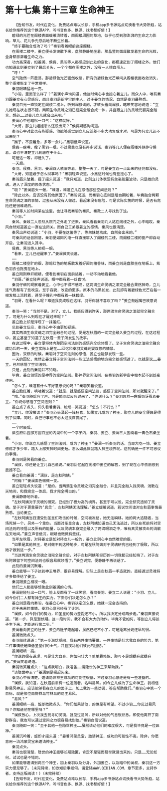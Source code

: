 # 第十七集 第十三章 生命神王
        【告知书友，时代在变化，免费站点难以长存，手机app多书源站点切换看书大势所趋，站长给你推荐的这个换源APP，听书音色多、换源、找书都好使！】
       碧绿的光芒在阁楼表面缓缓流转着，而阁楼周围的草地，似乎也受到那澎湃的生命之力影响，草儿、花儿争先恐后地不断生长着。
       “终于要融合成功了吗？”秦羽看着眼前这座阁楼。
       在阁楼二楼中，姜立便长发披散下来，盘膝静静地坐着。那晶莹的面庞散发着生命的光辉，全身都澎湃着生命之力。
       功力高深者，如姜澜、侯费、黑羽等人都感应到此处的变化，都极速赶到了阁楼之外。他们也知道此刻姜立到了最后关头，一个个都在阁楼之外，没有一人擅自闯入。
       “呼！”
       空气陡然一阵震荡，那碧绿色光芒猛然收缩，所有的碧绿色光芒瞬间从阁楼表面收敛消失，整个阁楼恢复了平常模样。
       秦羽眼睛猛地一亮。
       “小羽，里面怎么样了？”姜澜小声询问道，他这时候心中也担心着立儿。而众人中，唯有秦羽跟姜立有心灵感应，而且秦羽是新宇宙的主人，对于姜立的情况，自然是秦羽最熟悉。
       秦羽目光一直锁定在阁楼二楼上，听到澜叔询问，才转头看向澜叔，略带笑容地说道：“立儿她现在状态很不错，两颗生命灵魂之泪已经完全融合成一体，并且跟立儿的灵魂元婴完全融合，想必……过会儿立儿就会出来吧。”
       姜澜心中也暗松一口气：“这样就好。”
       “大哥，那立儿姐姐怎么还没出来？”侯费疑惑询问道。
       秦羽心中对此也有些疑惑，他能够感觉到立儿应该差不多大功告成才对。可是为何立儿还不出来呢？
       “猴子，不要着急，多等一会儿。”黑羽低声说道。
       侯费一瘪嘴，瞪了黑羽一眼。不过侯费也没有再多说话，秦羽等几人便在阁楼外静静守候着，谁也不清楚立儿到底在干什么。
       可是这一等，却是久了。
       一天后。
       秦羽、侯费、黑羽、姜澜四人依旧等着，整整一天了，可是姜立连一点出来的征兆都没有。
       “大哥，知道嫂子怎么回事吗？”黑羽轻声说道，小黑这时候也有些担心了。
       秦羽眉头皱着，摇了摇头说道：“我只知道，此刻立儿体表没有丝毫能量波动，只是她的灵魂，进入了深度的修炼状态。”
       “哦？”姜澜眉头一皱，“难道，难道立儿在感悟那些空间法则？”
       “除此以外，应该没有其他原因了。”秦羽说道，而秦羽心底则是暗自期盼着，毕竟融合两颗生命灵魂之泪的事情，过去从来没有人做过。看起来没有危险，可是实际实施的时候，是否有危险还是很难说的。
       秦羽等人长时间呆在这里，也让寻找秦羽的秦风、秦政二人寻找到了这。
       “小羽。”
       秦风、秦政二人忽然从院门之外走了进来，秦风看着秦羽几人站在阁楼之外，心中暗叹。秦风自然知道姜立一直在这闭关。而自己三弟跟姜立的感情，秦风也很清楚。
       秦风出声劝说道：“小羽，不要在这傻等了，等弟妹她功成，自然会出来的。”
       可秦风的话音刚落，秦羽便如同闪电一样直接窜入了阁楼的二楼，而阁楼二楼的窗户却自动开启，让秦羽进入其中。
       侯费、黑羽等人相视一眼。
       “看来，立儿已经醒来了。”姜澜微笑说道。
       ……
       阁楼二楼空旷的很，那暗红色的地板散发着好闻的檀香味，而姜立则是盘膝坐在地板上，紫色羽衣也拖曳在地上。
       姜立刚刚睁开眼睛，便看到秦羽在面前站着，一动不动地看着他。
       “羽哥。”姜立轻声说道，眼中都有着一丝喜悦。
       秦羽仔细的观察着姜立，心中也不得不感叹，这两滴生命灵魂之泪完全融合果然神奇，立儿连气质都有了些改变。至于容貌，改变的更多。原本的乌黑长发，此刻却有着碧绿色光芒在每一根发梢上流转着，甚至于瞳孔中都有着一抹碧绿。
       “羽哥，在看什么呢？难道我变成现在这样，羽哥你就不喜欢了吗？”姜立鼓起嘴巴故意说道。
       秦羽一笑：“当然不是。对了，立儿，我感应得到昨天，那两滴生命灵魂之泪就完全融合了，可是为什么到现在才醒过来呢？”
       姜立脸上却是浮现了一抹羞红。
       见到姜立反应，秦羽心中不由更加疑惑。
       其实两滴生命灵魂之泪完全融合的过程，便是左秋眉的一切完全融入姜立的过程，在这过程中，姜立甚至于知道了左秋眉一辈子所发生的故事。
       在这过程中，姜立便将体内那团空间法则的感悟完全给领悟了。至于生命灵魂之泪完全融合成功后的一天，姜立实际上是在……回忆和秦羽灵魂元婴双修的情景。
       因为，双修的时候，秦羽对于空间法则的感悟，姜立也能够发现一些。
       一天的回忆，竟然让姜立将于空间法则一些无法感悟的地方完全给感悟透了。也就是说……姜立，已然感悟了空间法则。
       只是，此刻的秦羽并不知晓。
       毕竟，姜立领悟的是神界的空间法则。那神界空间法则，在秦羽的新宇宙中根本起不到丝毫作用。
       “怎么了，难道有什么不好意思说的吗？”秦羽笑着说道。
       姜立脸红着，嘀咕着说道：“就是，就是感悟空间法则，感悟了空间法则，所以就醒来了。”
       “哦。”秦羽随后应了声，可是瞬间就反应过来了，“你说什么？”秦羽忽然一瞪眼惊讶看着姜立，“你说你感悟了空间法则？”
       姜立点了点头，仰头看着秦羽，灿烂一笑说道：“怎么？不行么？”
       “立儿，你没撒谎？”秦羽心头涌起一阵狂喜，如果立儿成为了神王，那立儿的安全便算是得到了保障。同时，自己行事也不必太过畏首畏尾了。
       ……
       一个时辰后。
       紫玄府后园那方圆百里的内湖中的一个亭子内，秦羽、姜立、姜澜三人围绕着一青色石桌坐着。
       “小羽，你说立儿感悟了空间法则，成为了神王？”姜澜一听秦羽的话，当即大吃一惊，姜立修炼才多少年，踏入上部天神时间更短。怎么如此快就踏入神王境界呢。这的确是一件不可思议的事情。
       秦羽则是笑看向姜立。
       “澜叔，你还是让立儿自己说说。”秦羽回忆起在阁楼中姜立的解答，到了现在心中依旧感到震撼不已。
       姜立看向姜澜：“澜叔，是左秋阿姨。”
       “阿梅？”姜澜面色微微一变。
       姜立轻轻点头说道：“是的，当两滴生命灵魂之泪完全融合，并且完全融入我灵魂，消散在天地间，和我完全一体后，我才完全明白的。”
       姜澜静静地听着。
       “左秋阿姨对于灵魂的研究，已经到了极为高的境界，甚至于可以说，完全研究透彻了灵魂。至于对于更重要的‘真灵’，左秋阿姨无法理解。”姜立缓缓说道，若说世间谁对左秋眉事情最熟悉。当论姜立。
       “左秋阿姨当日遭受到圣皇们攻击的时候，空间被冻结，她无法瞬移。她的两大追随者，当场死掉一个，另外一个重伤。当面对圣皇合击，左秋阿姨知道自己无法逃过，所以在死前将对空间法则的领悟以及所有的能量，以及灵魂本身完全融入了两滴眼泪之中，唯有真灵被攻击的消散在天地间。”姜立声音低沉，眼睛也微微有些红。
       当年左秋眉，对待姜立是如对待女儿一般的，姜立此刻心中自然难受的很。
       “如果是其他神王，绝对做不到这种地步，可是左秋阿姨对于灵魂研究已经到了极致，所以她才做到这一步。”
       “当这两滴生命灵魂之泪完全融合后，对于左秋阿姨所经历的一切我都已经知晓了。对于左秋阿姨留下的空间法则也很容易就领悟了。”姜立说完，便静静不再说话了。
       此刻的姜澜沉默着。
       姜立能够一下子达到神王境界，很容易理解。实际上是左秋眉一手造就的。直接透过灵魂将许多都传给了姜立。
       秦羽跟姜立相视一眼。
       他们二人都能够想象此刻姜澜的心情。
       姜澜轻轻吐出一口气，脸上反而有了一丝笑容，看向秦羽、姜立二人说道：“小羽、立儿，如今你们二人都有神王的实力，下面你们决定怎么办？”
       姜立则是看向秦羽，在姜立心中，秦羽决定怎么做，她就一定会支持的。
       对于未来的事情，秦羽心底已经有了计划。
       “澜叔，如今我们的势力，和圣皇的势力差距还不小。所以我决定分成两步走。”秦羽直接说道，“第一步，算是潜伏期。这一段时间，我不会有太大的动作。毕竟不管如何，等到立儿将孩子生下来，才能进行第二步。”
       姜澜看向姜立的肚子，姜立的肚子隆起着，虽然已经不小了，可是距离分娩还早的很。
       姜澜微微点头。
       秦羽继续说道：“第一步潜伏期间，我有两件事情要做。一件事情是壮大我自身的势力，第二件事情便是降低圣皇们的士气，并且搅乱他们彼此的团结。”
       姜澜眼睛一亮。
       “你说的很有道理，可是壮大自身，你如何壮大？单单靠修炼，那可不是想提升就提升的。”姜澜笑着说道。
       秦羽微笑着点头：“这点我明白，我准备……请隐世的神王来帮助我。”
       “请隐世神王？”姜澜倒是摇起头来。
       秦羽心中很清楚，邀请隐世神王成功的可能性很低，不过秦羽心底还是有一些准备的。
       “澜叔，我知道，左秋眉前辈有一位追随者，名叫易风。如今立儿成为了生命神王，我相信那易风神王，应该能够看在立儿的面子上，加上我的一些劝说，答应帮助我们。”秦羽心中第一个目标，就是那位南野群岛竹林岛的岛主易风。
       “易风？”
       姜澜眼睛一亮，旋即微微点头，“你们如果请他，的确是有希望。不过小羽……你见过易风吗？你知道他在哪里吗？”
       “澜叔放心，上次我去找寻幻灵镜，就见过易风，所以对他的气息很熟悉。即使他离开了南野群岛，我也可以通过空间之力很容易找到他。”秦羽自信说道。
       秦羽随即一笑：“至于其他一些隐世神王……虽然请动他们的难度很大，可是我毕竟是一位匠神。”
       姜澜沉吟着，旋即才摇头道：“靠着鸿蒙灵宝，邀请神王，成功的可能性不高。除非，你愿意用一流鸿蒙灵宝来邀请神王。”
       秦羽点头。
       秦羽也很清楚，隐世的神王能够长期隐匿，肯定不是轻而易举就请出来的。只是……无论如何，试试也是不错的。
       如果能够邀请到两三个神王，加上秦羽以及分身，外加姜立，以及暗中的澜叔，秦羽这一方实力便足够了。(未完待续，如欲知后事如何，请登陆WWW.QIDIAN.COM，章节更多，支持作者，支持正版阅读！)（未完待续）
       【告知书友，时代在变化，免费站点难以长存，手机app多书源站点切换看书大势所趋，站长给你推荐的这个换源APP，听书音色多、换源、找书都好使！】